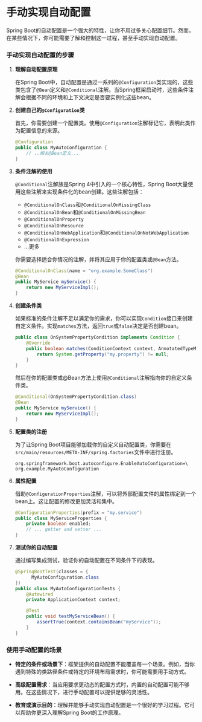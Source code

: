 # 手动实现自动配置

Spring Boot的自动配置是一个强大的特性，让你不用过多关心配置细节。然而，在某些情况下，你可能需要了解和控制这一过程，甚至手动实现自动配置。

### 手动实现自动配置的步骤

1. **理解自动配置原理**

   在Spring Boot中，自动配置是通过一系列的`@Configuration`类实现的，这些类包含了`@Bean`定义和`@Conditional`注解。当Spring框架启动时，这些条件注解会根据不同的环境和上下文决定是否要实例化这些bean。

2. **创建自己的`@Configuration`类**

   首先，你需要创建一个配置类。使用`@Configuration`注解标记它，表明此类作为配置信息的来源。

   ```java
   @Configuration
   public class MyAutoConfiguration {
       // ..相关@Bean定义...
   }
   ```

3. **条件注解的使用**

   `@Conditional`注解族是Spring 4中引入的一个核心特性，Spring Boot大量使用这些注解来实现条件化的bean创建。这些注解包括：
    - `@ConditionalOnClass`和`@ConditionalOnMissingClass`
    - `@ConditionalOnBean`和`@ConditionalOnMissingBean`
    - `@ConditionalOnProperty`
    - `@ConditionalOnResource`
    - `@ConditionalOnWebApplication`和`@ConditionalOnNotWebApplication`
    - `@ConditionalOnExpression`
    - ...更多

   你需要选择适合你情况的注解，并将其应用于你的配置类或`@Bean`方法。

   ```java
   @ConditionalOnClass(name = "org.example.SomeClass")
   @Bean
   public MyService myService() {
       return new MyServiceImpl();
   }
   ```

4. **创建条件类**

   如果标准的条件注解不足以满足你的需求，你可以实现`Condition`接口来创建自定义条件。实现`matches`方法，返回`true`或`false`决定是否创建bean。

   ```java
   public class OnSystemPropertyCondition implements Condition {
       @Override
       public boolean matches(ConditionContext context, AnnotatedTypeMetadata metadata) {
           return System.getProperty("my.property") != null;
       }
   }
   ```

   然后在你的配置类或@Bean方法上使用`@Conditional`注解指向你的自定义条件类。

   ```java
   @Conditional(OnSystemPropertyCondition.class)
   @Bean
   public MyService myService() {
       return new MyServiceImpl();
   }
   ```

5. **配置类的注册**

   为了让Spring Boot项目能够加载你的自定义自动配置类，你需要在`src/main/resources/META-INF/spring.factories`文件中进行注册。

   ```properties
   org.springframework.boot.autoconfigure.EnableAutoConfiguration=\
   org.example.MyAutoConfiguration
   ```

6. **属性配置**

   借助`@ConfigurationProperties`注解，可以将外部配置文件的属性绑定到一个bean上。这让配置的修改更加灵活和集中。

   ```java
   @ConfigurationProperties(prefix = "my.service")
   public class MyServiceProperties {
       private boolean enabled;
       // ... getter and setter ...
   }
   ```

7. **测试你的自动配置**

   通过编写集成测试，验证你的自动配置在不同条件下的表现。

   ```java
   @SpringBootTest(classes = {
         MyAutoConfiguration.class
   })
   public class MyAutoConfigurationTests {
       @Autowired
       private ApplicationContext context;

       @Test
       public void testMyServiceBean() {
           assertTrue(context.containsBean("myService"));
       }
   }
   ```

### 使用手动配置的场景

- **特定的条件或场景下**：框架提供的自动配置不能覆盖每一个场景。例如，当你遇到特殊的类路径条件或特定的环境布局需求时，你可能需要用手动方式。

- **高级配置需求**：当应用要求更动态的配置方式时，内置的自动配置可能不够用。在这些情况下，进行手动配置可以提供足够的灵活性。

- **教育或演示目的**：理解并能够手动实现自动配置是一个很好的学习过程。它可以帮助你更深入理解Spring Boot的工作原理。
